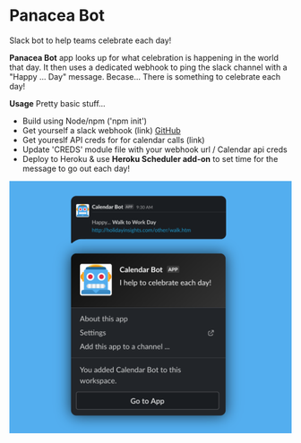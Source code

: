 # Panacea Bot
Slack bot to help teams celebrate each day!

**Panacea Bot** app looks up for what celebration is happening in the world that day.
It then uses a dedicated webhook to ping the slack channel with a "Happy ... Day" message. Becase... 
There is something to celebrate each day!

**Usage** 
Pretty basic stuff... 
- Build using Node/npm ('npm init') 
- Get yourself a slack webhook (link) [GitHub](http://github.com)
- Get youreslf API creds for for calendar calls (link)
- Update 'CREDS' module file with your webhook url / Calendar api creds
- Deploy to Heroku & use **Heroku Scheduler add-on** to set time for the message to go out each day!

![Image of Panacea-bot](https://github.com/valiauga/panacea-bot/blob/master/images/0-hello.png)
